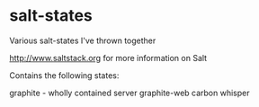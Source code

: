 salt-states
===========

Various salt-states I've thrown together

http://www.saltstack.org for more information on Salt


Contains the following states:

graphite - wholly contained server 
graphite-web 
carbon 
whisper 

